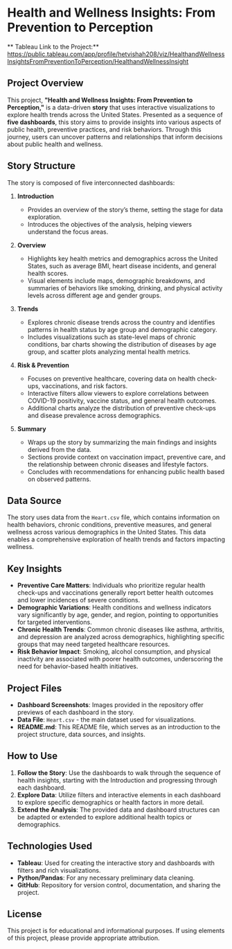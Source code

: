 # Health and Wellness Insights: From Prevention to Perception

** Tableau Link to the Project:** https://public.tableau.com/app/profile/hetvishah208/viz/HealthandWellnessInsightsFromPreventionToPerception/HealthandWellnessInsight

## Project Overview

This project, **"Health and Wellness Insights: From Prevention to Perception,"** is a data-driven **story** that uses interactive visualizations to explore health trends across the United States. Presented as a sequence of **five dashboards**, this story aims to provide insights into various aspects of public health, preventive practices, and risk behaviors. Through this journey, users can uncover patterns and relationships that inform decisions about public health and wellness.

## Story Structure

The story is composed of five interconnected dashboards:

1. **Introduction**
   - Provides an overview of the story’s theme, setting the stage for data exploration.
   - Introduces the objectives of the analysis, helping viewers understand the focus areas.

2. **Overview**
   - Highlights key health metrics and demographics across the United States, such as average BMI, heart disease incidents, and general health scores.
   - Visual elements include maps, demographic breakdowns, and summaries of behaviors like smoking, drinking, and physical activity levels across different age and gender groups.

3. **Trends**
   - Explores chronic disease trends across the country and identifies patterns in health status by age group and demographic category.
   - Includes visualizations such as state-level maps of chronic conditions, bar charts showing the distribution of diseases by age group, and scatter plots analyzing mental health metrics.

4. **Risk & Prevention**
   - Focuses on preventive healthcare, covering data on health check-ups, vaccinations, and risk factors.
   - Interactive filters allow viewers to explore correlations between COVID-19 positivity, vaccine status, and general health outcomes.
   - Additional charts analyze the distribution of preventive check-ups and disease prevalence across demographics.

5. **Summary**
   - Wraps up the story by summarizing the main findings and insights derived from the data.
   - Sections provide context on vaccination impact, preventive care, and the relationship between chronic diseases and lifestyle factors.
   - Concludes with recommendations for enhancing public health based on observed patterns.

## Data Source

The story uses data from the `Heart.csv` file, which contains information on health behaviors, chronic conditions, preventive measures, and general wellness across various demographics in the United States. This data enables a comprehensive exploration of health trends and factors impacting wellness.

## Key Insights

- **Preventive Care Matters**: Individuals who prioritize regular health check-ups and vaccinations generally report better health outcomes and lower incidences of severe conditions.
- **Demographic Variations**: Health conditions and wellness indicators vary significantly by age, gender, and region, pointing to opportunities for targeted interventions.
- **Chronic Health Trends**: Common chronic diseases like asthma, arthritis, and depression are analyzed across demographics, highlighting specific groups that may need targeted healthcare resources.
- **Risk Behavior Impact**: Smoking, alcohol consumption, and physical inactivity are associated with poorer health outcomes, underscoring the need for behavior-based health initiatives.

## Project Files

- **Dashboard Screenshots**: Images provided in the repository offer previews of each dashboard in the story.
- **Data File**: `Heart.csv` - the main dataset used for visualizations.
- **README.md**: This README file, which serves as an introduction to the project structure, data sources, and insights.

## How to Use

1. **Follow the Story**: Use the dashboards to walk through the sequence of health insights, starting with the Introduction and progressing through each dashboard.
2. **Explore Data**: Utilize filters and interactive elements in each dashboard to explore specific demographics or health factors in more detail.
3. **Extend the Analysis**: The provided data and dashboard structures can be adapted or extended to explore additional health topics or demographics.

## Technologies Used

- **Tableau**: Used for creating the interactive story and dashboards with filters and rich visualizations.
- **Python/Pandas**: For any necessary preliminary data cleaning.
- **GitHub**: Repository for version control, documentation, and sharing the project.

## License

This project is for educational and informational purposes. If using elements of this project, please provide appropriate attribution.
